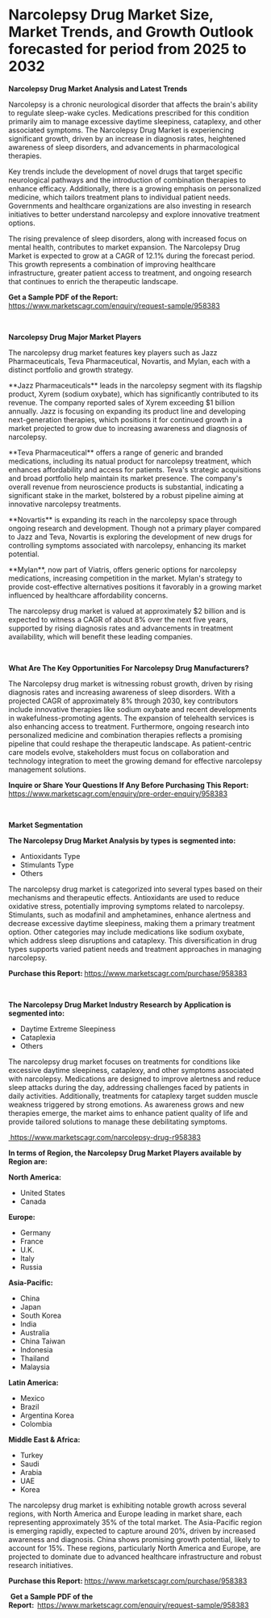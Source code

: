 <p><h1>Narcolepsy Drug Market Size, Market Trends, and Growth Outlook forecasted for period from 2025 to 2032</h1></p><p><strong>Narcolepsy Drug Market Analysis and Latest Trends</strong></p>
<p><p>Narcolepsy is a chronic neurological disorder that affects the brain's ability to regulate sleep-wake cycles. Medications prescribed for this condition primarily aim to manage excessive daytime sleepiness, cataplexy, and other associated symptoms. The Narcolepsy Drug Market is experiencing significant growth, driven by an increase in diagnosis rates, heightened awareness of sleep disorders, and advancements in pharmacological therapies. </p><p>Key trends include the development of novel drugs that target specific neurological pathways and the introduction of combination therapies to enhance efficacy. Additionally, there is a growing emphasis on personalized medicine, which tailors treatment plans to individual patient needs. Governments and healthcare organizations are also investing in research initiatives to better understand narcolepsy and explore innovative treatment options.</p><p>The rising prevalence of sleep disorders, along with increased focus on mental health, contributes to market expansion. The Narcolepsy Drug Market is expected to grow at a CAGR of 12.1% during the forecast period. This growth represents a combination of improving healthcare infrastructure, greater patient access to treatment, and ongoing research that continues to enrich the therapeutic landscape.</p></p>
<p><strong>Get a Sample PDF of the Report:&nbsp;</strong> <a href="https://www.marketscagr.com/enquiry/request-sample/958383?utm_campaign=2958&utm_medium=2&utm_source=Github&utm_content=ia&utm_term=19042025&utm_id=narcolepsy-drug">https://www.marketscagr.com/enquiry/request-sample/958383</a></p>
<p>&nbsp;</p>
<p><strong>Narcolepsy Drug Major Market Players</strong></p>
<p><p>The narcolepsy drug market features key players such as Jazz Pharmaceuticals, Teva Pharmaceutical, Novartis, and Mylan, each with a distinct portfolio and growth strategy.</p><p>**Jazz Pharmaceuticals** leads in the narcolepsy segment with its flagship product, Xyrem (sodium oxybate), which has significantly contributed to its revenue. The company reported sales of Xyrem exceeding $1 billion annually. Jazz is focusing on expanding its product line and developing next-generation therapies, which positions it for continued growth in a market projected to grow due to increasing awareness and diagnosis of narcolepsy.</p><p>**Teva Pharmaceutical** offers a range of generic and branded medications, including its natual product for narcolepsy treatment, which enhances affordability and access for patients. Teva's strategic acquisitions and broad portfolio help maintain its market presence. The company's overall revenue from neuroscience products is substantial, indicating a significant stake in the market, bolstered by a robust pipeline aiming at innovative narcolepsy treatments.</p><p>**Novartis** is expanding its reach in the narcolepsy space through ongoing research and development. Though not a primary player compared to Jazz and Teva, Novartis is exploring the development of new drugs for controlling symptoms associated with narcolepsy, enhancing its market potential.</p><p>**Mylan**, now part of Viatris, offers generic options for narcolepsy medications, increasing competition in the market. Mylan's strategy to provide cost-effective alternatives positions it favorably in a growing market influenced by healthcare affordability concerns.</p><p>The narcolepsy drug market is valued at approximately $2 billion and is expected to witness a CAGR of about 8% over the next five years, supported by rising diagnosis rates and advancements in treatment availability, which will benefit these leading companies.</p></p>
<p>&nbsp;</p>
<p><strong>What Are The Key Opportunities For Narcolepsy Drug Manufacturers?</strong></p>
<p><p>The Narcolepsy drug market is witnessing robust growth, driven by rising diagnosis rates and increasing awareness of sleep disorders. With a projected CAGR of approximately 8% through 2030, key contributors include innovative therapies like sodium oxybate and recent developments in wakefulness-promoting agents. The expansion of telehealth services is also enhancing access to treatment. Furthermore, ongoing research into personalized medicine and combination therapies reflects a promising pipeline that could reshape the therapeutic landscape. As patient-centric care models evolve, stakeholders must focus on collaboration and technology integration to meet the growing demand for effective narcolepsy management solutions.</p></p>
<p><strong>Inquire or Share Your Questions If Any Before Purchasing This Report:</strong> <a href="https://www.marketscagr.com/enquiry/pre-order-enquiry/958383?utm_campaign=2958&utm_medium=2&utm_source=Github&utm_content=ia&utm_term=19042025&utm_id=narcolepsy-drug">https://www.marketscagr.com/enquiry/pre-order-enquiry/958383</a></p>
<p>&nbsp;</p>
<p><strong>Market Segmentation</strong></p>
<p><strong>The Narcolepsy Drug Market Analysis by types is segmented into:</strong></p>
<p><ul><li>Antioxidants Type</li><li>Stimulants Type</li><li>Others</li></ul></p>
<p><p>The narcolepsy drug market is categorized into several types based on their mechanisms and therapeutic effects. Antioxidants are used to reduce oxidative stress, potentially improving symptoms related to narcolepsy. Stimulants, such as modafinil and amphetamines, enhance alertness and decrease excessive daytime sleepiness, making them a primary treatment option. Other categories may include medications like sodium oxybate, which address sleep disruptions and cataplexy. This diversification in drug types supports varied patient needs and treatment approaches in managing narcolepsy.</p></p>
<p><strong>Purchase this Report:&nbsp;</strong><a href="https://www.marketscagr.com/purchase/958383?utm_campaign=2958&utm_medium=2&utm_source=Github&utm_content=ia&utm_term=19042025&utm_id=narcolepsy-drug">https://www.marketscagr.com/purchase/958383</a></p>
<p>&nbsp;</p>
<p><strong>The Narcolepsy Drug Market Industry Research by Application is segmented into:</strong></p>
<p><ul><li>Daytime Extreme Sleepiness</li><li>Cataplexia</li><li>Others</li></ul></p>
<p><p>The narcolepsy drug market focuses on treatments for conditions like excessive daytime sleepiness, cataplexy, and other symptoms associated with narcolepsy. Medications are designed to improve alertness and reduce sleep attacks during the day, addressing challenges faced by patients in daily activities. Additionally, treatments for cataplexy target sudden muscle weakness triggered by strong emotions. As awareness grows and new therapies emerge, the market aims to enhance patient quality of life and provide tailored solutions to manage these debilitating symptoms.</p></p>
<p><a href="https://www.marketscagr.com/narcolepsy-drug-r958383?utm_campaign=2958&utm_medium=2&utm_source=Github&utm_content=ia&utm_term=19042025&utm_id=narcolepsy-drug">&nbsp;https://www.marketscagr.com/narcolepsy-drug-r958383</a></p>
<p><strong>In terms of Region, the Narcolepsy Drug Market Players available by Region are:</strong></p>
<p>
    <p> <strong> North America: </strong>
        <ul>
            <li>United States</li>
            <li>Canada</li>
        </ul>
        </p> 
    <p> <strong> Europe: </strong>
        <ul>
            <li>Germany</li>
            <li>France</li>
            <li>U.K.</li>
            <li>Italy</li>
            <li>Russia</li>
        </ul>
        </p> 
    <p> <strong> Asia-Pacific: </strong>
        <ul>
            <li>China</li>
            <li>Japan</li>
            <li>South Korea</li>
            <li>India</li>
            <li>Australia</li>
            <li>China Taiwan</li>
            <li>Indonesia</li>
            <li>Thailand</li>
            <li>Malaysia</li>
        </ul>
        </p> 
    <p> <strong> Latin America: </strong>
        <ul>
            <li>Mexico</li>
            <li>Brazil</li>
            <li>Argentina Korea</li>
            <li>Colombia</li>
        </ul>
        </p> 
    <p> <strong> Middle East & Africa: </strong>
        <ul>
            <li>Turkey</li>
            <li>Saudi</li>
            <li>Arabia</li>
            <li>UAE</li>
            <li>Korea</li>
        </ul>
    </p>
    </p>
<p><p>The narcolepsy drug market is exhibiting notable growth across several regions, with North America and Europe leading in market share, each representing approximately 35% of the total market. The Asia-Pacific region is emerging rapidly, expected to capture around 20%, driven by increased awareness and diagnosis. China shows promising growth potential, likely to account for 15%. These regions, particularly North America and Europe, are projected to dominate due to advanced healthcare infrastructure and robust research initiatives.</p></p>
<p><strong>Purchase this Report: </strong><a href="https://www.marketscagr.com/purchase/958383?utm_campaign=2958&utm_medium=2&utm_source=Github&utm_content=ia&utm_term=19042025&utm_id=narcolepsy-drug">https://www.marketscagr.com/purchase/958383</a></p>
<p>&nbsp;<strong>Get a Sample PDF of the Report:&nbsp;&nbsp;</strong><a href="https://www.marketscagr.com/enquiry/request-sample/958383?utm_campaign=2958&utm_medium=2&utm_source=Github&utm_content=ia&utm_term=19042025&utm_id=narcolepsy-drug">https://www.marketscagr.com/enquiry/request-sample/958383</a></p>
<p><strong></strong></p>
<p><p></p><p></p><p></p></p>